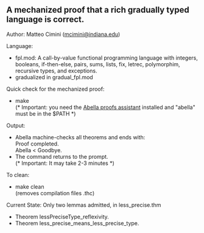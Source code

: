 ## A mechanized proof that a rich gradually typed language is correct. 

Author: Matteo Cimini (mcimini@indiana.edu)

Language: <br />
<ul>
<li> fpl.mod: A call-by-value functional programming language with integers, booleans, if-then-else, pairs, sums, lists, fix, letrec, polymorphim, recursive types, 
and exceptions.
<li> gradualized in gradual_fpl.mod
</ul>

Quick check for the mechanized proof: <br />
<ul>
<li> make 
 <br />    (* Important: you need the <a href="http://abella-prover.org">Abella proofs assistant</a> installed and "abella" must be in the $PATH *)  
</ul>
Output: <br />
<ul>
<li> Abella machine-checks all theorems and ends with:
<br />
Proof completed.
<br />
Abella < Goodbye.

<li> The command returns to the prompt. 
<br />(* Important: It may take 2-3 minutes *)  
</ul>
To clean: <br />
<ul>
<li> make clean 
	<br />  (removes compilation files .thc)
</ul>

Current State: Only two lemmas admitted, in less_precise.thm<br />
<ul>
<li> Theorem lessPreciseType_reflexivity.
	<br />  
<li> Theorem less_precise_means_less_precise_type.
</ul>

